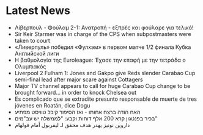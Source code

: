 # Latest News
-  Λίβερπουλ - Φούλαμ 2-1: Ανατροπή - εξπρές και φούλαρε για τελικό!
-  Sir Keir Starmer was in charge of the CPS when subpostmasters were taken to court
-  «Ливерпуль» победил «Фулхэм» в первом матче 1/2 финала Кубка Английской лиги
-  H βαθμολογία της Euroleague: Έχασε την επαφή με την τετράδα ο Ολυμπιακός
-  Liverpool 2 Fulham 1: Jones and Gakpo give Reds slender Carabao Cup semi-final lead after major scare against Cottagers
-  Major TV channel appears to call for huge Carabao Cup change to be brought forward… in order to knock Chelsea out
-  Es complicado que se extradite presunto responsable de muerte de tres jóvenes en Roatán, dice Dogu
-  האח הודה ברצח אחותו - ואז הסיפור קיבל טוויסט מפתיע
-  בכיר בפנטגון קרא 200 אלף דוחות וקבע: "לממשלה יש עב"מים"
-  داروين نونيز يهدر هدف محقق لـ ليفربول أمام فولهام
